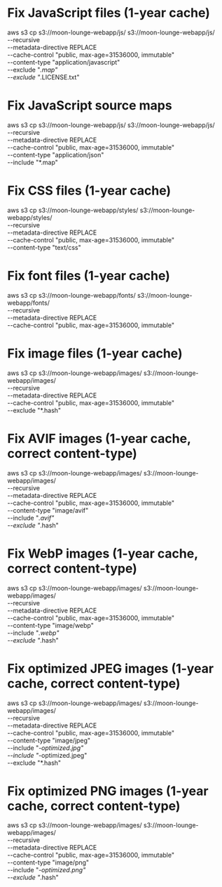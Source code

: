 # Fix JavaScript files (1-year cache)

aws s3 cp s3://moon-lounge-webapp/js/ s3://moon-lounge-webapp/js/ \
 --recursive \
 --metadata-directive REPLACE \
 --cache-control "public, max-age=31536000, immutable" \
 --content-type "application/javascript" \
 --exclude "_.map" \
 --exclude "_.LICENSE.txt"

# Fix JavaScript source maps

aws s3 cp s3://moon-lounge-webapp/js/ s3://moon-lounge-webapp/js/ \
 --recursive \
 --metadata-directive REPLACE \
 --cache-control "public, max-age=31536000, immutable" \
 --content-type "application/json" \
 --include "\*.map"

# Fix CSS files (1-year cache)

aws s3 cp s3://moon-lounge-webapp/styles/ s3://moon-lounge-webapp/styles/ \
 --recursive \
 --metadata-directive REPLACE \
 --cache-control "public, max-age=31536000, immutable" \
 --content-type "text/css"

# Fix font files (1-year cache)

aws s3 cp s3://moon-lounge-webapp/fonts/ s3://moon-lounge-webapp/fonts/ \
 --recursive \
 --metadata-directive REPLACE \
 --cache-control "public, max-age=31536000, immutable"

# Fix image files (1-year cache)

aws s3 cp s3://moon-lounge-webapp/images/ s3://moon-lounge-webapp/images/ \
 --recursive \
 --metadata-directive REPLACE \
 --cache-control "public, max-age=31536000, immutable" \
 --exclude "\*.hash"

# Fix AVIF images (1-year cache, correct content-type)

aws s3 cp s3://moon-lounge-webapp/images/ s3://moon-lounge-webapp/images/ \
 --recursive \
 --metadata-directive REPLACE \
 --cache-control "public, max-age=31536000, immutable" \
 --content-type "image/avif" \
 --include "_.avif" \
 --exclude "_.hash"

# Fix WebP images (1-year cache, correct content-type)

aws s3 cp s3://moon-lounge-webapp/images/ s3://moon-lounge-webapp/images/ \
 --recursive \
 --metadata-directive REPLACE \
 --cache-control "public, max-age=31536000, immutable" \
 --content-type "image/webp" \
 --include "_.webp" \
 --exclude "_.hash"

# Fix optimized JPEG images (1-year cache, correct content-type)

aws s3 cp s3://moon-lounge-webapp/images/ s3://moon-lounge-webapp/images/ \
 --recursive \
 --metadata-directive REPLACE \
 --cache-control "public, max-age=31536000, immutable" \
 --content-type "image/jpeg" \
 --include "_-optimized.jpg" \
 --include "_-optimized.jpeg" \
 --exclude "\*.hash"

# Fix optimized PNG images (1-year cache, correct content-type)

aws s3 cp s3://moon-lounge-webapp/images/ s3://moon-lounge-webapp/images/ \
 --recursive \
 --metadata-directive REPLACE \
 --cache-control "public, max-age=31536000, immutable" \
 --content-type "image/png" \
 --include "_-optimized.png" \
 --exclude "_.hash"
